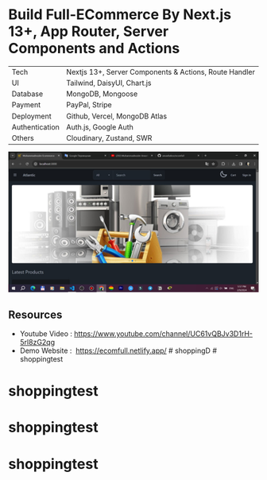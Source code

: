 # Build Full-ECommerce By Next.js 13+, App Router, Server Components and Actions

|                |                                                        |
| -------------- | ------------------------------------------------------ |
| Tech           | Nextjs 13+, Server Components & Actions, Route Handler |
| UI             | Tailwind, DaisyUI, Chart.js                            |
| Database       | MongoDB, Mongoose                                      |
| Payment        | PayPal, Stripe                                         |
| Deployment     | Github, Vercel, MongoDB Atlas                          |
| Authentication | Auth.js, Google Auth                                   |
| Others         | Cloudinary, Zustand, SWR                               |

![Muhammadnozim Ecommerce Application](/public/app.jpg)

## Resources

- Youtube Video : https://www.youtube.com/channel/UC61vQBJv3D1rH-5rl8zG2qg
- Demo Website :  https://ecomfull.netlify.app/
#   s h o p p i n g D 
 
 # shoppingtest
# shoppingtest
# shoppingtest
# shoppingtest
